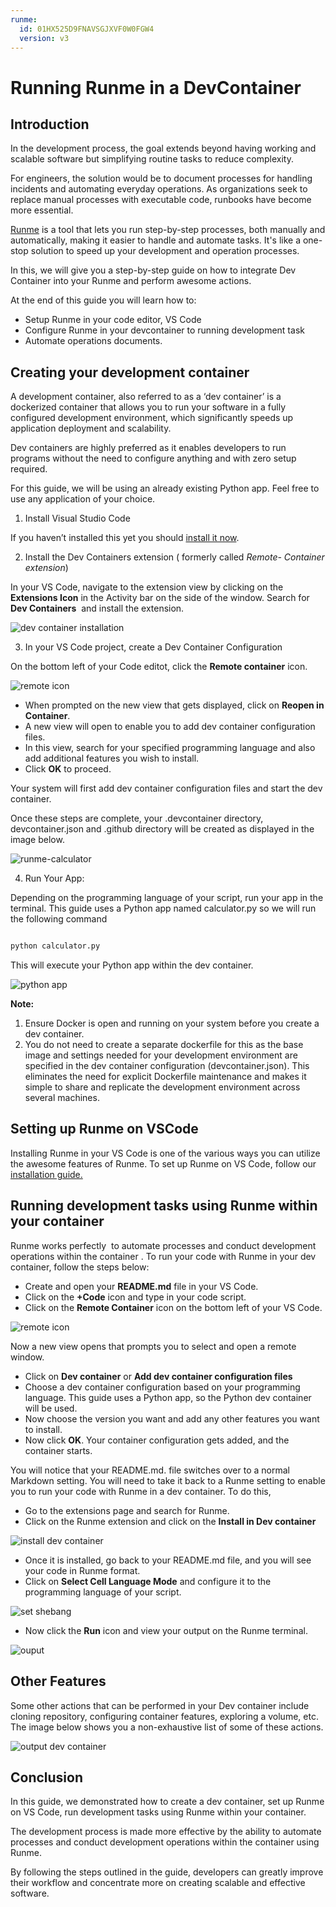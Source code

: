 ```yaml
---
runme:
  id: 01HX525D9FNAVSGJXVF0W0FGW4
  version: v3
---
```


# Running Runme in a DevContainer

## Introduction

In the development process, the goal extends beyond having working and scalable software but simplifying routine tasks to reduce complexity.

For engineers, the solution would be to document processes for handling incidents and automating everyday operations. As organizations seek to replace manual processes with executable code, runbooks have become more essential.

[Runme](https://runme.dev/) is a tool that lets you run step-by-step processes, both manually and automatically, making it easier to handle and automate tasks. It's like a one-stop solution to speed up your development and operation processes.

In this, we will give you a step-by-step guide on how to integrate Dev Container into your Runme and perform awesome actions.

At the end of this guide you will learn how to:

- Setup Runme in your code editor, VS Code
- Configure Runme in your devcontainer to running development task
- Automate operations documents.

## **Creating your development container**

A development container, also referred to as a ‘dev container’ is a dockerized container that allows you to run your software in a fully configured development environment, which significantly speeds up application deployment and scalability.

Dev containers are highly preferred as it enables developers to run programs without the need to configure anything and with zero setup required.

For this guide, we will be using an already existing Python app. Feel free to use any application of your choice.

1. Install Visual Studio Code

If you haven’t installed this yet you should [install it now](https://code.visualstudio.com/).

2. Install the Dev Containers extension ( formerly called *Remote- Container extension*)

In your VS Code, navigate to the extension view by clicking on the **Extensions Icon** in the Activity bar on the side of the window. Search for **Dev Containers**  and install the extension.

![dev container installation](../../static/img/runme-devcontainer.png)

3. In your VS Code project, create a Dev Container Configuration

On the bottom left of your Code editot, click the **Remote container** icon.

![remote icon](../../static/img/remote-container-icon.png)

- When prompted on the new view that gets displayed, click on **Reopen in Container**.
- A new view will open to enable you to add dev container configuration files.
- In this view, search for your specified programming language and also add additional features you wish to install.
- Click **OK** to proceed.

Your system will first add dev container configuration files and start the dev container.

Once these steps are complete, your .devcontainer directory, devcontainer.json and .github directory will be created as displayed in the image below.

![runme-calculator](../../static/img/runme-calculator-devcontainer.png)

4. Run Your App:

Depending on the programming language of your script, run your app in the terminal. This guide uses a Python app named calculator.py so we will run the following command

```bash {"id":"01HPF5MXD3HBWB5T32AAF6S9JF"}

python calculator.py

```

This will execute your Python app within the dev container.

![python app](../../static/img/dev-container-python-ouput.png)

**Note:**

1. Ensure Docker is open and running on your system before you create a dev container.
2. You do not need to create a separate dockerfile for this as the base image and settings needed for your development environment are specified in the dev container configuration (devcontainer.json). This eliminates the need for explicit Dockerfile maintenance and makes it simple to share and replicate the development environment across several machines.

## **Setting up Runme on VSCode**

Installing Runme in your VS Code is one of the various ways you can utilize the awesome features of Runme. To set up Runme on VS Code, follow our [installation guide.](https://docs.runme.dev/installation/installrunme)

## **Running development tasks using Runme within your container**

Runme works perfectly  to automate processes and conduct development operations within the container . To run your code with Runme in your dev container, follow the steps below:

- Create and open your **README.md** file in your VS Code.
- Click on the **+Code** icon and type in your code script.
- Click on the **Remote Container** icon on the bottom left of your VS Code.

![remote icon](../../static/img/remote-container-icon.png)

Now a new view opens that prompts you to select and open a remote window.

- Click on **Dev container** or **Add dev container configuration files**
- Choose a dev container configuration based on your programming language. This guide uses a Python app, so the Python dev container will be used.
- Now choose the version you want and add any other features you want to install.
- Now click **OK**. Your container configuration gets added, and the container starts.

You will notice that your README.md. file switches over to a normal Markdown setting. You will need to take it back to a Runme setting to enable you to run your code with Runme in a dev container. To do this,

- Go to the extensions page and search for Runme.
- Click on the Runme extension and click on the **Install in Dev container**

![install dev container](../../static/img/runme-devcontainer-install.png)

- Once it is installed, go back to your README.md file, and you will see your code in Runme format.
- Click on **Select Cell Language Mode** and configure it to the programming language of your script.

![set shebang](../../static/img/runme-devcontainer-shebang.png)

- Now click the **Run** icon and view your output on the Runme terminal.

![ouput](../../static/img/output-devcontainer.png)

## **Other Features**

Some other actions that can be performed in your Dev container include cloning repository, configuring container features, exploring a volume, etc. The image below shows you a non-exhaustive list of some of these actions.

![output dev container](../../static/img/devcontainer-output.png)

## **Conclusion**

In this guide, we demonstrated how to create a dev container, set up Runme on VS Code, run development tasks using Runme within your container.

The development process is made more effective by the ability to automate processes and conduct development operations within the container using Runme.

By following the steps outlined in the guide, developers can greatly improve their workflow and concentrate more on creating scalable and effective software.
